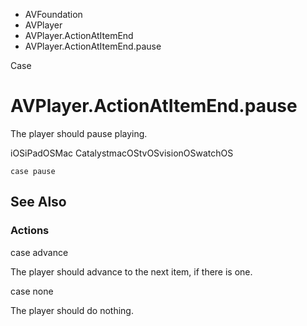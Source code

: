 

- AVFoundation
- AVPlayer
- AVPlayer.ActionAtItemEnd
-  AVPlayer.ActionAtItemEnd.pause 

Case

# AVPlayer.ActionAtItemEnd.pause

The player should pause playing.

iOSiPadOSMac CatalystmacOStvOSvisionOSwatchOS

``` source
case pause
```

## See Also

### Actions

case advance

The player should advance to the next item, if there is one.

case none

The player should do nothing.

